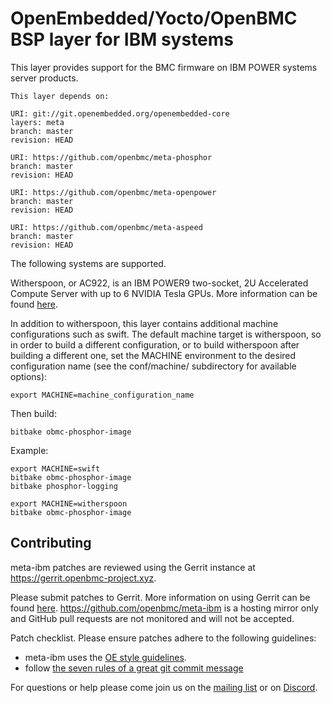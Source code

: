 OpenEmbedded/Yocto/OpenBMC BSP layer for IBM systems
====================================================

This layer provides support for the BMC firmware on IBM POWER systems server
products.

```
This layer depends on:

URI: git://git.openembedded.org/openembedded-core
layers: meta
branch: master
revision: HEAD

URI: https://github.com/openbmc/meta-phosphor
branch: master
revision: HEAD

URI: https://github.com/openbmc/meta-openpower
branch: master
revision: HEAD

URI: https://github.com/openbmc/meta-aspeed
branch: master
revision: HEAD
```

The following systems are supported.

Witherspoon, or AC922, is an IBM POWER9 two-socket, 2U Accelerated Compute
Server with up to 6 NVIDIA Tesla GPUs. More information can be found
[here](https://www.ibm.com/us-en/marketplace/power-systems-ac922).

In addition to witherspoon, this layer contains additional machine
configurations such as swift. The default machine target is witherspoon,
so in order to build a different configuration, or to build witherspoon
after building a different one, set the MACHINE environment to the desired
configuration name (see the conf/machine/ subdirectory for available options):

    export MACHINE=machine_configuration_name

Then build:

    bitbake obmc-phosphor-image

Example:

    export MACHINE=swift
    bitbake obmc-phosphor-image
    bitbake phosphor-logging

    export MACHINE=witherspoon
    bitbake obmc-phosphor-image

Contributing
------------

meta-ibm patches are reviewed using the Gerrit instance at
https://gerrit.openbmc-project.xyz.

Please submit patches to Gerrit.  More information on using Gerrit can be found
[here](https://github.com/openbmc/docs/blob/master/CONTRIBUTING.md#submitting-changes-via-gerrit-server).
https://github.com/openbmc/meta-ibm is a hosting mirror only and GitHub
pull requests are not monitored and will not be accepted.

Patch checklist.  Please ensure patches adhere to the following guidelines:

 - meta-ibm uses the [OE style
   guidelines](https://www.openembedded.org/wiki/Styleguide).
 - follow [the seven rules of a great git commit
   message](https://chris.beams.io/posts/git-commit/#seven-rules)

For questions or help please come join us on the [mailing
list](https://lists.ozlabs.org/listinfo/openbmc) or on
[Discord](https://discord.gg/69Km47zH98).
